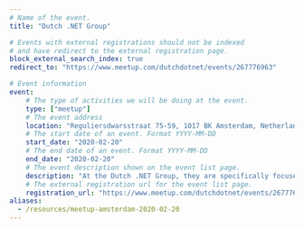 ```yaml
---
# Name of the event.
title: "Dutch .NET Group"

# Events with external registrations should not be indexed
# and have redirect to the external registration page.
block_external_search_index: true
redirect_to: "https://www.meetup.com/dutchdotnet/events/267776963"

# Event information
event:
    # The type of activities we will be doing at the event.
    type: ["meetup"]
    # The event address
    location: "Reguliersdwarsstraat 75-59, 1017 BK Amsterdam, Netherlands"
    # The start date of an event. Format YYYY-MM-DD
    start_date: "2020-02-20"
    # The end date of an event. Format YYYY-MM-DD
    end_date: "2020-02-20"
    # The event description shown on the event list page.
    description: "At the Dutch .NET Group, they are specifically focused on everything related to the Microsoft .NET platform: C#, F# VB.NET, .NET Compiler Platform (Roslyn), .NET Core, .NET CLI, Visual Studio, Xamarin, ASP.NET Core, MVC Core and Entity Framework Core."
    # The external registration url for the event list page.
    registration_url: "https://www.meetup.com/dutchdotnet/events/267776963"
aliases:
  - /resources/meetup-amsterdam-2020-02-20
---
```

